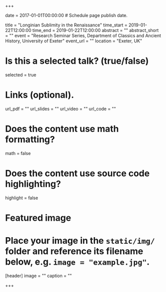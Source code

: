 +++

date = 2017-01-01T00:00:00  # Schedule page publish date.

title = "Longinian Sublimity in the Renaissance"
time_start = 2019-01-22T12:00:00
time_end = 2019-01-22T12:00:00
abstract = ""
abstract_short = ""
event = "Research Seminar Series, Department of Classics and Ancient History, University of Exeter"
event_url = ""
location = "Exeter, UK"

# Is this a selected talk? (true/false)
selected = true

# Links (optional).
url_pdf = ""
url_slides = ""
url_video = ""
url_code = ""

# Does the content use math formatting?
math = false

# Does the content use source code highlighting?
highlight = false

# Featured image
# Place your image in the `static/img/` folder and reference its filename below, e.g. `image = "example.jpg"`.
[header]
image = ""
caption = ""

+++
